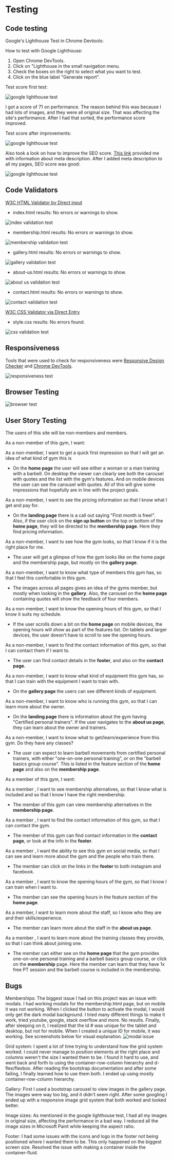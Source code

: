 # Testing

## Code testing

Google's Lighthouse Test in Chrome Devtools:

How to test with Google Lighthouse:

1. Open Chrome DevTools.
2. Click on "Lighthouse in the small navigation menu.
3. Check the boxes on the right to select what you want to test.
4. Click on the blue label "Generate report".

Test score first test:

![google lighthouse test](readme-images/testing.JPG)

I got a score of 71 on performance. The reason behind this was because I had lots of images, and they were all original size. That was affecting the site's performance. After I had that sorted, the performance score improved.

Test score after improvements:

![google lighthouse test](readme-images/testing-1.JPG)

Also took a look on how to improve the SEO score. [This link](https://web.dev/meta-description/) provided me with information about meta description. After I added meta description to all my pages, SEO score was good:

![google lighthouse test](readme-images/lighthouse-desktop-after-meta.JPG)


## Code Validators

[W3C HTML Validator by Direct input](https://www.validator.w3.org/) 

- index.html results: No errors or warnings to show.

![index validation test](readme-images/index-validation-k.JPG)

- membership.html results: No errors or warnings to show.

![membership validation test](readme-images/membership-validation-k.JPG)

- gallery.html results: No errors or warnings to show.

![gallery validation test](readme-images/gallery-validation-k.JPG)

- about-us.html results: No errors or warnings to show.

![about us validation test](readme-images/about-us-validation-k.JPG)

- contact.html results: No errors or warnings to show.

![contact validation test](readme-images/contact-validation-k.JPG)

[W3C CSS Validator via Direct Entry](https://jigsaw.w3.org/css-validator/#validate_by_input)

- style.css results: No errors found.

![css validation test](readme-images/css-validation-k.JPG)

## Responsiveness

Tools that were used to check for responsiveness were [Responsive Design Checker](https://www.responsivedesignchecker.com/) and [Chrome DevTools](https://developer.chrome.com/docs/devtools/).

![responsiveness test](readme-images/responsiveness-test.JPG)

## Browser Testing

![browser test](readme-images/browser-test.JPG)

## User Story Testing

The users of this site will be non-members and members.

As a non-member of this gym, I want:

As a non-member, I want to get a quick first impression so that I will get an idea of what kind of gym this is

- On the **home page** the user will see either a woman or a man training with a barbell. On desktop the viewer can clearly see both the carousel with quotes and the list with the gym's features. And on mobile devices the user can see the carousel with quotes. All of this will give some impressions that hopefully are in line with the project goals.

As a non-member, I want to see the pricing information so that I know what I get and pay for.

- On the **landing page** there is a call out saying "First month is free!". Also, if the user click on the **sign up button** on the top or bottom of the **home page**, they will be directed to the **membership page**. Here they find pricing information. 

As a non-member, I want to see how the gym looks, so that I know if it is the right place for me.

- The user will get a glimpse of how the gym looks like on the home page and the membership page, but mostly on the **gallery page**.

As a non-member, I want to know what type of members this gym has, so that I feel this comfortable in this gym. 

- The images across all pages gives an idea of the gyms member, but mostly when looking in the **gallery**. Also, the carousel on the **home page** containing quotes will show the feedback of four members.

As a non-member, I want to know the opening hours of this gym, so that I know it suits my schedule.

- If the user scrolls down a bit on the **home page** on mobile devices, the opening hours will show as part of the features list. On tablets and larger devices, the user doesn't have to scroll to see the opening hours.

As a non-member, I want to find the contact information of this gym, so that I can contact them if I want to.

- The user can find contact details in the **footer**, and also on the **contact page**.

As a non-member, I want to know what kind of equipment this gym has, so that I can train with the equipment I want to train with.

- On the **gallery page** the users can see different kinds of equipment.

As a non-member, I want to know who is running this gym, so that I can learn more about the owner.

- On the **landing page** there is information about the gym having "Certified personal trainers". If the user navigates to the **about us page**, they can learn about the owner and trainers.

As a non-member,  I want to know what to get/learn/experience from this gym. Do they have any classes?

- The user can expect to learn barbell movements from certified personal trainers, with either "one-on-one personal training", or on the "barbell basics group course". This is listed in the feature section of the **home page** and also on the **membership page**. 

As a member of this gym, I want:

As a member , I want to see membership alternatives, so that I know what is included and so that I know I have the right membership.

- The member of this gym can view membership alternatives in the **membership page**.

As a member , I want to find the contact information of this gym, so that I can contact the gym.

- The member of this gym can find contact information in the **contact page**, or look at the info in the **footer**.

As a member , I want the ability to see this gym on social media, so that I can see and learn more about the gym and the people who train there. 

- The member can click on the links in the **footer** to both instagram and facebook.

As a member , I want to know the opening hours of the gym, so that I know I can train when I want to.

- The member can see the opening hours in the feature section of the **home page**.

As a member, I want to learn more about the staff, so I know who they are and their skills/experience.

- The member can learn more about the staff in the **about us page**.

As a member , I want to learn more about the training classes they provide, so that I can think about joining one.

- The member can either see on the **home page** that the gym provides one-on-one personal training and a barbell basics group course, or click on the **membership** page. Here the member can learn that they have 1x free PT session and the barbell course is included in the membership.



## Bugs

Memberships: The biggest issue I had on this project was an issue with modals. I had working modals for the membership.html page, but on mobile it was not working. When I clicked the button to activate the modal, I would only get the dark modal background. I tried many different things to make it work, tried youtube, google, stack overflow and more. No results. Finally, after sleeping on it, I realized that the id # was unique for the tablet and desktop, but not for mobile. When I created a unique ID for mobile, it was working. See screenshots below for visual explanation.
![modal issue](readme-images/issue-modal.JPG) 

Grid system:  I spent a lot of time trying to understand how the grid system worked. I could never manage to position elements at the right place and columns weren't the size I wanted them to be. I found it hard to use, and went back and forth to using the container-row-column hierarchy and d-flex/flexbox. After reading the bootstrap documentation and after some failing, I finally learned how to use them both. I ended up using mostly container-row-column hierarchy.

Gallery: First I used a bootstrap carousel to view images in the gallery page. The images were way too big, and it didn't seem right. After some googling I ended up with a responsive image grid system that both worked and looked better. 

Image sizes: As mentioned in the google lighthouse test, I had all my images in original size, affecting the performance in a bad way. I reduced all the image sizes in Microsoft Paint while keeping the aspect ratio.  

Footer: I had some issues with the icons and logo in the footer not being positioned where I wanted them to be. This only happened on the biggest screen size. Resolved the issue with making a container inside the container-fluid.

